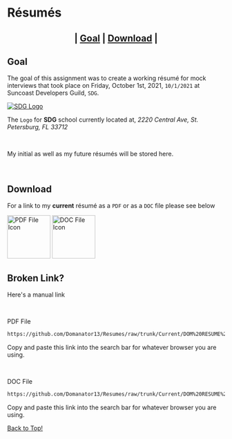 # Résumés

<h2 align="center">| <a alt="Goal" href="#goal">Goal</a> | <a alt="Download" href="#download">Download</a> |</h2>

## Goal

The goal of this assignment was to create a working résumé for mock interviews that took place on Friday, October 1st, 2021, `10/1/2021` at Suncoast Developers Guild, `SDG`.

<a alt="SDG Logo" href="https://suncoast.io"><img alt="SDG Logo" src="https://suncoast.io/brand/banner.svg"/></a>

The `Logo` for **SDG** school currently located at, _2220 Central Ave, St. Petersburg, FL 33712_

<br />

My initial as well as my future résumés will be stored here.

<br />

## Download

For a link to my **current** résumé as a `PDF` or as a `DOC` file please see below

<a alt="Download PDF File" href="https://github.com/Domanator13/Resumes/raw/trunk/Current/DOM%20RESUME%20v3.pdf"><img alt="PDF File Icon" src="https://cdn-icons-png.flaticon.com/512/337/337946.png" width="100"/></a>
<a alt="Download DOC File" href="https://github.com/Domanator13/Resumes/raw/trunk/Current/DOM%20RESUME%20v3.docx"><img alt="DOC File Icon" src="https://cdn-icons-png.flaticon.com/512/337/337932.png" width="100"/></a>

## Broken Link?

Here's a manual link

<br />

PDF File

```html
https://github.com/Domanator13/Resumes/raw/trunk/Current/DOM%20RESUME%20v3.pdf
```

Copy and paste this link into the search bar for whatever browser you are using.

<br />

DOC File

```html
https://github.com/Domanator13/Resumes/raw/trunk/Current/DOM%20RESUME%20v3.docx
```

Copy and paste this link into the search bar for whatever browser you are using.

[Back to Top!](#résumés)
